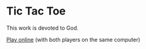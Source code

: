 # Tic Tac Toe

This work is devoted to God.

[Play online](https://sanjosolutions.github.io/tic-tac-toe/) (with both players on the same computer)

